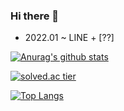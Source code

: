 ### Hi there 👋

- 2022.01 ~ LINE + [??]

[![Anurag's github stats](https://github-readme-stats.vercel.app/api?username=epicurean21)](https://github.com/anuraghazra/github-readme-stats)   

[![solved.ac tier](http://mazassumnida.wtf/api/v2/generate_badge?boj=whwoals21)](https://solved.ac/whwoals21)

[![Top Langs](https://github-readme-stats.vercel.app/api/top-langs/?username=epicurean21&layout=compact)](https://github.com/anuraghazra/github-readme-stats)

<!--
**epicurean21/epicurean21** is a ✨ _special_ ✨ repository because its `README.md` (this file) appears on your GitHub profile.

Here are some ideas to get you started:

- 🔭 I’m currently working on ...
- 🌱 I’m currently learning ...
- 👯 I’m looking to collaborate on ...
- 🤔 I’m looking for help with ...
- 💬 Ask me about ...
- 📫 How to reach me: ...
- 😄 Pronouns: ...
- ⚡ Fun fact: ...
-->
